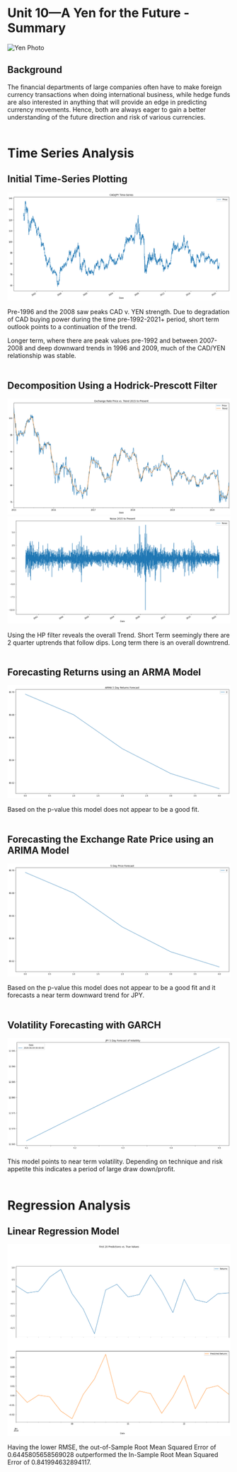 # Unit 10—A Yen for the Future - Summary

![Yen Photo](Images/unit-10-readme-photo.png)

## Background

The financial departments of large companies often have to make foreign currency transactions when doing international business, while hedge funds are also interested in anything that will provide an edge in predicting currency movements. Hence, both are always eager to gain a better understanding of the future direction and risk of various currencies.<br /><br />

# Time Series Analysis<br />

## Initial Time-Series Plotting

![Initial Time-Series Plotting](Images/ts001-cad_jpy_df.png)

Pre-1996 and the 2008 saw peaks CAD v. YEN strength. Due to degradation of CAD buying power during the time pre-1992-2021+ period, short term outlook points to a continuation of the trend.  

Longer term, where there are peak values pre-1992 and between 2007-2008 and deep downward trends in 1996 and 2009, much of the CAD/YEN relationship was stable.<br /><br />
## Decomposition Using a Hodrick-Prescott Filter  

![Exchange Rate Price vs. Trend 2015 to Present](Images/ts002-price_noise_trend_df.png)  
![Noise 2015 to Present](Images/ts003-price_noise_trend_df.png)  

Using the HP filter reveals the overall Trend. Short Term seemingly there are 2 quarter uptrends that follow dips. Long term there is an overall downtrend.<br /><br />

## Forecasting Returns using an ARMA Model  

![5 Day Price Forecast](Images/ts004-arma_5d_plot.png)  

Based on the p-value this model does not appear to be a good fit.<br /><br />

## Forecasting the Exchange Rate Price using an ARIMA Model  

![Initial Time-Series Plotting](Images/ts005-day_price_forecast.png)

Based on the p-value this model does not appear to be a good fit and it forecasts a near term downward trend for JPY.<br /><br />

## Volatility Forecasting with GARCH  

![JPY 5 Day Forecast of Volatility](Images/ts006-JPY_5d_forecast_volatility.png)  

This model points to near term volatility. Depending on technique and risk appetite this indicates a period of large draw down/profit.<br /><br />

# Regression Analysis  

## Linear Regression Model  

![First 20 Predictions vs. True Values](Images/ra001-first_20_predictions.png)  

Having the lower RMSE, the out-of-Sample Root Mean Squared Error of 0.6445805658569028 outperformed the In-Sample Root Mean Squared Error of 0.841994632894117.